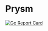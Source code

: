 # Prysm
[![Go Report Card](https://goreportcard.com/badge/github.com/ovcharovvladimir/Prysm)](https://goreportcard.com/report/github.com/ovcharovvladimir/Prysm)

